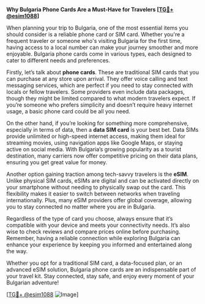 **Why Bulgaria Phone Cards Are a Must-Have for Travelers [[TG💪+ @esim1088](https://t.me/s/esim1088)]**

When planning your trip to Bulgaria, one of the most essential items you should consider is a reliable phone card or SIM card. Whether you're a frequent traveler or someone who's visiting Bulgaria for the first time, having access to a local number can make your journey smoother and more enjoyable. Bulgaria phone cards come in various types, each designed to cater to different needs and preferences.

Firstly, let’s talk about **phone cards**. These are traditional SIM cards that you can purchase at any store upon arrival. They offer voice calling and text messaging services, which are perfect if you need to stay connected with locals or fellow travelers. Some providers even include data packages, though they might be limited compared to what modern travelers expect. If you’re someone who prefers simplicity and doesn’t require heavy internet usage, a basic phone card could be all you need.

On the other hand, if you’re looking for something more comprehensive, especially in terms of data, then a **data SIM card** is your best bet. Data SIMs provide unlimited or high-speed internet access, making them ideal for streaming movies, using navigation apps like Google Maps, or staying active on social media. With Bulgaria’s growing popularity as a tourist destination, many carriers now offer competitive pricing on their data plans, ensuring you get great value for money.

Another option gaining traction among tech-savvy travelers is the **eSIM**. Unlike physical SIM cards, eSIMs are digital and can be activated directly on your smartphone without needing to physically swap out the card. This flexibility makes it easier to switch between networks when traveling internationally. Plus, many eSIM providers offer global coverage, allowing you to stay connected no matter where you are in Bulgaria.

Regardless of the type of card you choose, always ensure that it’s compatible with your device and meets your connectivity needs. It’s also wise to check reviews and compare prices online before purchasing. Remember, having a reliable connection while exploring Bulgaria can enhance your experience by keeping you informed and entertained along the way.

Whether you opt for a traditional SIM card, a data-focused plan, or an advanced eSIM solution, Bulgaria phone cards are an indispensable part of your travel kit. Stay connected, stay safe, and enjoy every moment of your Bulgarian adventure!

[[TG💪+ @esim1088](https://t.me/s/esim1088) ![Image](https://i.postimg.cc/Y0z9fWf4/image.png)]